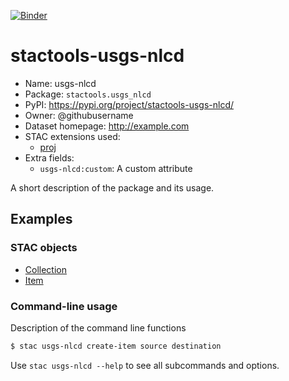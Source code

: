[![Binder](https://mybinder.org/badge_logo.svg)](https://mybinder.org/v2/gh/stactools-packages/usgs-nlcd/main?filepath=docs/installation_and_basic_usage.ipynb)

# stactools-usgs-nlcd

- Name: usgs-nlcd
- Package: `stactools.usgs_nlcd`
- PyPI: https://pypi.org/project/stactools-usgs-nlcd/
- Owner: @githubusername
- Dataset homepage: http://example.com
- STAC extensions used:
  - [proj](https://github.com/stac-extensions/projection/)
- Extra fields:
  - `usgs-nlcd:custom`: A custom attribute

A short description of the package and its usage.

## Examples

### STAC objects

- [Collection](examples/collection.json)
- [Item](examples/item/item.json)

### Command-line usage

Description of the command line functions

```bash
$ stac usgs-nlcd create-item source destination
```

Use `stac usgs-nlcd --help` to see all subcommands and options.
